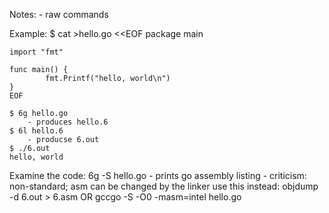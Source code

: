Notes:
	- raw commands


Example:
	$ cat >hello.go <<EOF
	package main

	import "fmt"

	func main() {
	        fmt.Printf("hello, world\n")
	}
	EOF

	$ 6g hello.go
		- produces hello.6
	$ 6l hello.6
		- producse 6.out
	$ ./6.out
	hello, world


Examine the code:
	6g -S hello.go
		- prints go assembly listing
		- criticism: non-standard; asm can be changed by the linker
	use this instead: objdump -d 6.out > 6.asm
	OR
	gccgo -S -O0 -masm=intel hello.go


